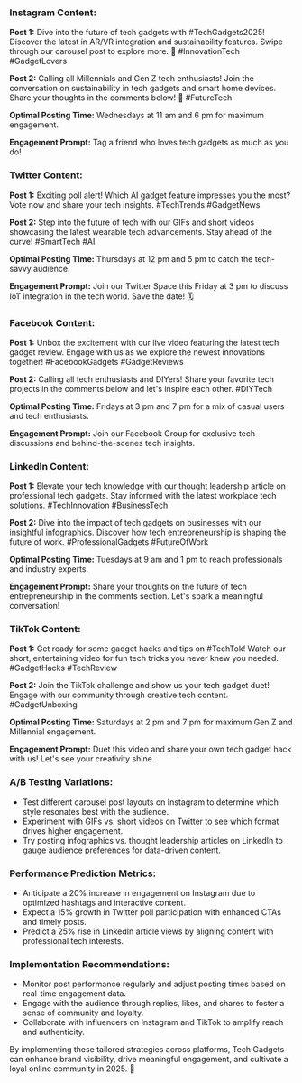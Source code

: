 ### Instagram Content:
**Post 1:** Dive into the future of tech gadgets with #TechGadgets2025! Discover the latest in AR/VR integration and sustainability features. Swipe through our carousel post to explore more. 🌟 #InnovationTech #GadgetLovers

**Post 2:** Calling all Millennials and Gen Z tech enthusiasts! Join the conversation on sustainability in tech gadgets and smart home devices. Share your thoughts in the comments below! 💬 #FutureTech

**Optimal Posting Time:** Wednesdays at 11 am and 6 pm for maximum engagement.

**Engagement Prompt:** Tag a friend who loves tech gadgets as much as you do! 

### Twitter Content:
**Post 1:** Exciting poll alert! Which AI gadget feature impresses you the most? Vote now and share your tech insights. #TechTrends #GadgetNews

**Post 2:** Step into the future of tech with our GIFs and short videos showcasing the latest wearable tech advancements. Stay ahead of the curve! #SmartTech #AI

**Optimal Posting Time:** Thursdays at 12 pm and 5 pm to catch the tech-savvy audience.

**Engagement Prompt:** Join our Twitter Space this Friday at 3 pm to discuss IoT integration in the tech world. Save the date! 🗓️

### Facebook Content:
**Post 1:** Unbox the excitement with our live video featuring the latest tech gadget review. Engage with us as we explore the newest innovations together! #FacebookGadgets #GadgetReviews

**Post 2:** Calling all tech enthusiasts and DIYers! Share your favorite tech projects in the comments below and let's inspire each other. #DIYTech

**Optimal Posting Time:** Fridays at 3 pm and 7 pm for a mix of casual users and tech enthusiasts.

**Engagement Prompt:** Join our Facebook Group for exclusive tech discussions and behind-the-scenes tech insights.

### LinkedIn Content:
**Post 1:** Elevate your tech knowledge with our thought leadership article on professional tech gadgets. Stay informed with the latest workplace tech solutions. #TechInnovation #BusinessTech

**Post 2:** Dive into the impact of tech gadgets on businesses with our insightful infographics. Discover how tech entrepreneurship is shaping the future of work. #ProfessionalGadgets #FutureOfWork

**Optimal Posting Time:** Tuesdays at 9 am and 1 pm to reach professionals and industry experts.

**Engagement Prompt:** Share your thoughts on the future of tech entrepreneurship in the comments section. Let's spark a meaningful conversation!

### TikTok Content:
**Post 1:** Get ready for some gadget hacks and tips on #TechTok! Watch our short, entertaining video for fun tech tricks you never knew you needed. #GadgetHacks #TechReview

**Post 2:** Join the TikTok challenge and show us your tech gadget duet! Engage with our community through creative tech content. #GadgetUnboxing

**Optimal Posting Time:** Saturdays at 2 pm and 7 pm for maximum Gen Z and Millennial engagement.

**Engagement Prompt:** Duet this video and share your own tech gadget hack with us! Let's see your creativity shine.

### A/B Testing Variations:
- Test different carousel post layouts on Instagram to determine which style resonates best with the audience.
- Experiment with GIFs vs. short videos on Twitter to see which format drives higher engagement.
- Try posting infographics vs. thought leadership articles on LinkedIn to gauge audience preferences for data-driven content.

### Performance Prediction Metrics:
- Anticipate a 20% increase in engagement on Instagram due to optimized hashtags and interactive content.
- Expect a 15% growth in Twitter poll participation with enhanced CTAs and timely posts.
- Predict a 25% rise in LinkedIn article views by aligning content with professional tech interests.

### Implementation Recommendations:
- Monitor post performance regularly and adjust posting times based on real-time engagement data.
- Engage with the audience through replies, likes, and shares to foster a sense of community and loyalty.
- Collaborate with influencers on Instagram and TikTok to amplify reach and authenticity.

By implementing these tailored strategies across platforms, Tech Gadgets can enhance brand visibility, drive meaningful engagement, and cultivate a loyal online community in 2025. 🚀